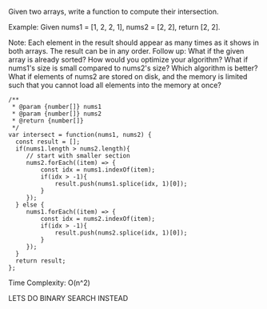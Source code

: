 Given two arrays, write a function to compute their intersection.

Example:
Given nums1 = [1, 2, 2, 1], nums2 = [2, 2], return [2, 2].

Note:
Each element in the result should appear as many times as it shows in both arrays.
The result can be in any order.
Follow up:
What if the given array is already sorted? How would you optimize your algorithm?
What if nums1's size is small compared to nums2's size? Which algorithm is better?
What if elements of nums2 are stored on disk, and the memory is limited such that you cannot load all elements into the memory at once?


```
/**
 * @param {number[]} nums1
 * @param {number[]} nums2
 * @return {number[]}
 */
var intersect = function(nums1, nums2) {
  const result = [];
  if(nums1.length > nums2.length){
     // start with smaller section
     nums2.forEach((item) => {
         const idx = nums1.indexOf(item);
         if(idx > -1){
             result.push(nums1.splice(idx, 1)[0]);
         }
     });
  } else {
     nums1.forEach((item) => {
         const idx = nums2.indexOf(item);
         if(idx > -1){
             result.push(nums2.splice(idx, 1)[0]);
         }
     }); 
  }
  return result;
};

```

Time Complexity: O(n^2)

LETS DO BINARY SEARCH INSTEAD
